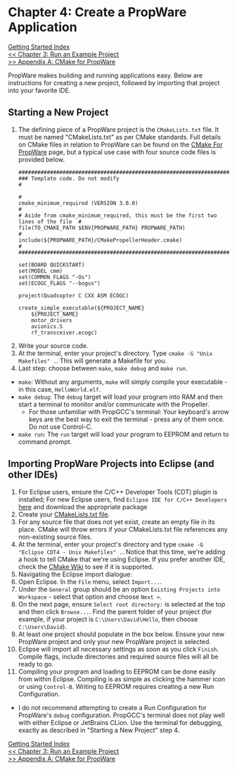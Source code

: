 Chapter 4: Create a PropWare Application
================================================

[Getting Started Index](http://david.zemon.name/PropWare/md_docs_GettingStarted.html)<br />
[<< Chapter 3: Run an Example Project](http://david.zemon.name/PropWare/md_docs_RunningExampleProjects.html)<br />
[>> Appendix A: CMake for PropWare](http://david.zemon.name/PropWare/md_docs_CMakeForPropware.html)

PropWare makes building and running applications easy. Below are instructions for creating a new project, followed by
importing that project into your favorite IDE.

Starting a New Project
----------------------
1. The defining piece of a PropWare project is the `CMakeLists.txt` file. It must be named "CMakeLists.txt" as per CMake
   standards. Full details on CMake files in relation to PropWare can be found on the 
   [CMake For PropWare](http://david.zemon.name/PropWare/md_docs_CMakeForPropware.html) page, but a typical use case 
   with four source code files is provided below.
   ~~~~~~~~~~~~~~~~~~~~~~~~~~~~~~~~~~~~~~~~~~~~~~~~~~~~~~~~~~~~~~~~~~~~~~~~~~~~~~~~{.cmake}
   ####################################################################################
   ### Template code. Do not modify                                                   #
                                                                                      #
   cmake_minimum_required (VERSION 3.0.0)                                             #
   # Aside from cmake_minimum_required, this must be the first two lines of the file  #
   file(TO_CMAKE_PATH $ENV{PROPWARE_PATH} PROPWARE_PATH)                              #
   include(${PROPWARE_PATH}/CMakePropellerHeader.cmake)                               #
   ####################################################################################

   set(BOARD QUICKSTART)
   set(MODEL cmm)
   set(COMMON_FLAGS "-Os")
   set(ECOGC_FLAGS "--bogus")
   
   project(Quadcopter C CXX ASM ECOGC)

   create_simple_executable(${PROJECT_NAME} 
       ${PROJECT_NAME}
       motor_drivers
       avionics.S
       rf_transceiver.ecogc)
   ~~~~~~~~~~~~~~~~~~~~~~~~~~~~~~~~~~~~~~~~~~~~~~~~~~~~~~~~~~~~~~~~~~~~~~~~~~~~~~~~
2. Write your source code.
3. At the terminal, enter your project's directory. Type `cmake -G "Unix Makefiles" .`. This will generate a Makefile
   for you.
4. Last step: choose between `make`, `make debug` and `make run`.
  * `make`: Without any arguments, `make` will simply compile your executable - in this case, `HelloWorld.elf`.
  * `make debug`: The `debug` target will load your program into RAM and then start a terminal to monitor and/or
    communicate with the Propeller.
    * For those unfamiliar with PropGCC's terminal: Your keyboard's arrow keys are the best way to exit the terminal - 
      press any of them once. Do not use Control-C.
  * `make run`: The `run` target will load your program to EEPROM and return to command prompt.

Importing PropWare Projects into Eclipse (and other IDEs)
---------------------------------------------------------
1. For Eclipse users, ensure the C/C++ Developer Tools (CDT) plugin is installed; For new Eclipse users, find
   `Eclipse IDE for C/C++ Developers` [here](http://www.eclipse.org/downloads/) and download the appropriate package
2. Create your [CMakeLists.txt file](http://david.zemon.name/PropWare/md_docs_CMakeForPropware.html).
3. For any source file that does not yet exist, create an empty file in its place. CMake will throw errors if your
   CMakeLists.txt file references any non-existing source files.
4. At the terminal, enter your project's directory and type `cmake -G "Eclipse CDT4 - Unix Makefiles" .`. Notice that
   this time, we're adding a hook to tell CMake that we're using Eclipse. If you prefer another IDE, check the [CMake
   Wiki](http://www.cmake.org/Wiki/CMake_Generator_Specific_Information) to see if it is supported.
5. Navigating the Eclipse import dialogue:
  1. Open Eclipse. In the `File` menu, select `Import...`.
  2. Under the `General` group should be an option `Existing Projects into Workspace` - select that option and choose 
     `Next >`.
  3. On the next page, ensure `Select root directory:` is selected at the top and then click `Browse...`. Find the
     parent folder of your project (for example, if your project is `C:\Users\David\Hello`, then choose 
     `C:\Users\David`).
  4. At least one project should populate in the box below. Ensure your new PropWare project and only your new
     PropWare project is selected.
  5. Eclipse will import all necessary settings as soon as you click `Finish`. Compile flags, include directories and
     required source files will all be ready to go.
6. Compiling your program and loading to EEPROM can be done easily from within Eclipse. Compiling is as simple as 
   clicking the hammer icon or using `Control-B`. Writing to EEPROM requires creating a new Run Configuration.
  - I do not recommend attempting to create a Run Configuration for PropWare's `debug` configuration. PropGCC's 
    terminal does not play well with either Eclipse or JetBrains CLion. Use the terminal for debugging, exactly as
    described in "Starting a New Project" step 4.

[Getting Started Index](http://david.zemon.name/PropWare/md_docs_GettingStarted.html)<br />
[<< Chapter 3: Run an Example Project](http://david.zemon.name/PropWare/md_docs_RunningExampleProjects.html)<br />
[>> Appendix A: CMake for PropWare](http://david.zemon.name/PropWare/md_docs_CMakeForPropware.html)
